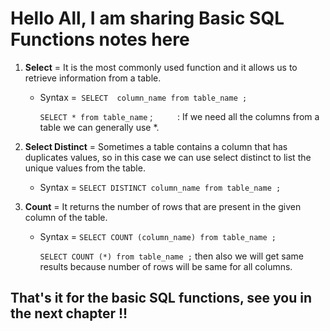 # Hello All, I am sharing Basic SQL Functions notes here  

1. **Select** = It is the most commonly used function and it allows us to retrieve information from a table.  

    * Syntax =` SELECT  column_name from table_name ;`
          
        `SELECT * from table_name` ; &nbsp; &nbsp; &nbsp;&nbsp;&nbsp;&nbsp; : If we need all the columns from a table we can generally use *.  

2. **Select Distinct** = Sometimes a table contains a column that has duplicates values, so in this case we can use select distinct to list the unique values from the table.  

     * Syntax = `SELECT DISTINCT column_name from table_name ; `

3. **Count** = It returns the number of rows that are present in the given column of the table.  

     * Syntax = `SELECT COUNT (column_name) from table_name ;`  

         `SELECT COUNT (*) from table_name ;` then also we will get same results because number of rows will be same for all columns.  

## That's it for the basic SQL functions, see you in the next chapter !!

 



